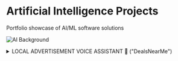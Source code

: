 # Artificial Intelligence Projects
Portfolio showcase of AI/ML software solutions 

![AI Background](https://user-images.githubusercontent.com/23661772/169117246-70e0f613-ccc8-409b-b948-a9f9c673cdc2.jpeg)

<details><summary>LOCAL ADVERTISEMENT VOICE ASSISTANT 📣 ("DealsNearMe")</summary>
<p>

![HackUTD JPG](https://user-images.githubusercontent.com/23661772/169138722-c59e1548-d13e-4529-aacc-d1341f4e6a8c.jpg)

## **The Problem**
   
Local businesses needed a way to drive customer traffic to their location

## **The Challenge**

Develop a machine learning model that delivers personalized ads based on voice intent

## The Solution

System Stack Used:

- Actions with **[Google Assistant](https://docs.enklu.com/docs/API/Messages](https://assistant.google.com/)**
- Voice Intents with **[DialogFlow](https://docs.enklu.com/docs/API/Messages](https://cloud.google.com/dialogflow/docs)**

## **The Results**

Business owners can create personalized ads based on customer intent segment

## The Opportunity

Add support for event based ads

</p>
</details>
